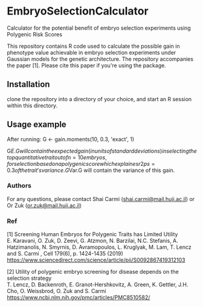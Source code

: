 # EmbryoSelectionCalculator
Calculator for the potential benefit of embryo selection experiments using Polygenic Risk Scores


This repository contains R code used to calculate the possible gain in phenotype value achievable in embryo selection experiments 
under Gaussian models for the genetic architecture. 
The repository accompanies the paper [1]. Please cite this paper if you're using the package. 

## Installation
clone the repository into a directory of your choice, and start an R session within this directory. 

## Usage example 
After running:
G <- gain.moments(10, 0.3, 'exact', 1)

G$E.G will contain the expected gain (in units of standard deviations) in selecting the top quantitative trait out of n=10 embryos, for selection based on a polygenic score which explaines r2ps=0.3 of the trait's variance. 
G$Var.G will contain the variance of this gain. 


### Authors
For any questions, please contact Shai Carmi (shai.carmi@mail.huji.ac.il) or Or Zuk (or.zuk@mail.huji.ac.il)


### Ref
[1] Screening Human Embryos for Polygenic Traits has Limited Utility <br>
E. Karavani, O. Zuk, D. Zeevi, G. Atzmon, N. Barzilai, N.C. Stefanis, A. Hatzimanolis, N. Smyrnis, D. Avramopoulos, L. Kruglyak, M. Lam, T. Lencz and S. Carmi , Cell 179(6), p. 1424-1435 (2019)<br>
https://www.sciencedirect.com/science/article/pii/S0092867419312103 
 
[2] Utility of polygenic embryo screening for disease depends on the selection strategy <br>
T. Lencz, D. Backenroth, E. Granot-Hershkovitz, A. Green, K. Gettler, J.H. Cho, O. Weissbrod, O. Zuk and S. Carmi
https://www.ncbi.nlm.nih.gov/pmc/articles/PMC8510582/
